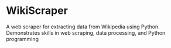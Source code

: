 # WikiScraper
A web scraper for extracting data from Wikipedia using Python. Demonstrates skills in web scraping, data processing, and Python programming
